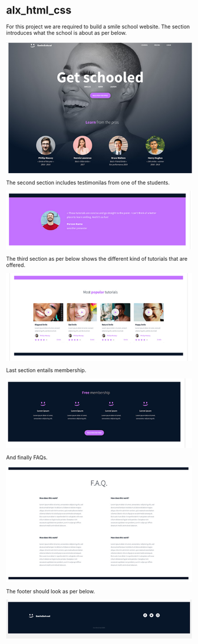 # alx_html_css

For this project we are required to build a smile school website. The section introduces what the school is about as per below.

![alt text](image.png)

The second section includes testimonilas from one of the students.

![alt text](image-1.png)

The third section as per below shows the different kind of tutorials that are offered.

![alt text](image-2.png)

Last section entails membership.

![alt text](image-3.png)

And finally FAQs.

![alt text](image-4.png)

The footer should look as per below.

![alt text](image-5.png)
